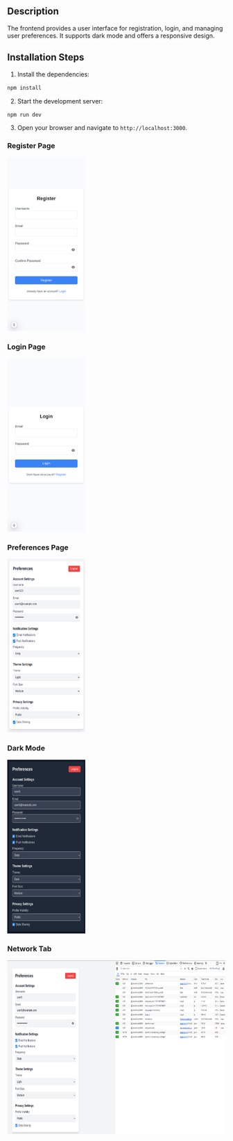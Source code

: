 ## Description

The frontend provides a user interface for registration, login, and managing user preferences. It supports dark mode and offers a responsive design.

## Installation Steps
1. Install the dependencies:

```sh
npm install
```

2. Start the development server:

```sh
npm run dev
```

3. Open your browser and navigate to `http://localhost:3000`.



### Register Page
<img src="../assert/register.png" alt="Register Page" width="180" height="400">

### Login Page
<img src="../assert/login.png" alt="Login Page" width="180" height="400">

### Preferences Page
<img src="../assert/preferences.png" alt="Preferences Page" width="180" height="400">

### Dark Mode
<img src="../assert/dark_mode.png" alt="Dark Mode" width="180" height="400">

### Network Tab
<img src="../assert/apis.png" alt="Network Tab" width="600" height="400">